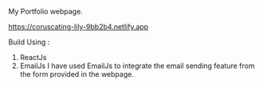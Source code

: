 My Portfolio webpage.

https://coruscating-lily-9bb2b4.netlify.app

Build Using :

 1. ReactJs
 2. EmailJs
I have used EmailJs to integrate the email sending feature from the form provided in the webpage.
